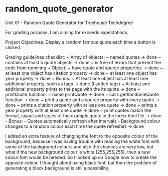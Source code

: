 # random_quote_generator
 Unit 01 - Random Quote Generator for Treehouse Techdegree

For grading purpose, I am aiming for exceeds expectations.

Project Objectives: Display a random famous quote each time a button is clicked

Grading guidelines checklist:
  ~ Array of objects:
    ~ named quotes -> done
    ~ contains at least 5 quote objects -> done
    ~ is free of errors that prevent the code from runninng
  ~ Object:
    ~ have quote and source properties -> done
    ~ at least one object has citation property -> done
    ~ at least one object has year property -> done
      ~ Bonus:
        ~ At least one object has at least one additional property, such as tags -> done (I added tags) 
        ~ At least one additional property prints to the page with the its quote -> done
  ~ printQuote function:
    ~ name printQuote -> done
    ~ calls getRandomeQuote function -> done
    ~ print a quote and a source property with every quote -> done
    ~ prints a citation property with at leas one quote -> done
    ~ prints a year property with at least one quote -> done
    ~ print quotes match the format, layout and styles of the example quote in the index.html file -> done
      - Bonus:
        - Quotes automatically refresh after intervals 
        - Background colour changes to a random colour each time the quote refreshes -> done

I added an extra feature of changing the font to the opposite colour of the background, because I was having trouble with reading the white font with some of the background colours and also the chances are very low, but what if the new background colour is white (255,255,255), then a new colour font would be needed. So I looked up on Google how to create the opposite colour. I thought about using black font, but then the problem of generating a black background is still a possibility.   